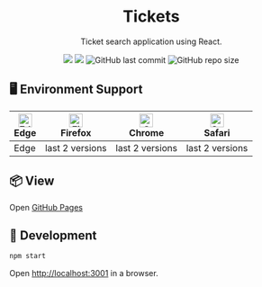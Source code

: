 <div align="center">
  
  # Tickets

  Ticket search application using React.

  <img src="https://img.shields.io/badge/made%20by-polinakren-blue.svg" >
  <img src="https://img.shields.io/badge/react-18.2.0-green.svg">
  <img alt="GitHub last commit" src="https://img.shields.io/github/last-commit/polinakren/tickets.svg?style=flat-square">
  <img alt="GitHub repo size" src="https://img.shields.io/github/repo-size/polinakren/tickets">
</div>


## 🖥 Environment Support

| [<img src="https://raw.githubusercontent.com/alrra/browser-logos/master/src/edge/edge_48x48.png" alt="Edge" width="24px" height="24px" />](http://godban.github.io/browsers-support-badges/)<br>Edge | [<img src="https://raw.githubusercontent.com/alrra/browser-logos/master/src/firefox/firefox_48x48.png" alt="Firefox" width="24px" height="24px" />](http://godban.github.io/browsers-support-badges/)<br>Firefox | [<img src="https://raw.githubusercontent.com/alrra/browser-logos/master/src/chrome/chrome_48x48.png" alt="Chrome" width="24px" height="24px" />](http://godban.github.io/browsers-support-badges/)<br>Chrome | [<img src="https://raw.githubusercontent.com/alrra/browser-logos/master/src/safari/safari_48x48.png" alt="Safari" width="24px" height="24px" />](http://godban.github.io/browsers-support-badges/)<br>Safari 
| --- | --- | --- | --- |
| Edge | last 2 versions | last 2 versions | last 2 versions | 

## 📦 View
Open [GitHub Pages](https://polinakren.github.io/tickets/)


## 🔨 Development

```bash
npm start
```
Open [http://localhost:3001](http://localhost:3001) in a browser.
